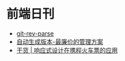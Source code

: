 # 前端日刊

* [git-rev-parse](https://www.oxysun.cn/git/git-rev-parse.html)
* [自动生成版本-最廉价的管理方案](https://juejin.cn/post/6966451950103560228)
* [干货 | 响应式设计在携程火车票的应用](https://mp.weixin.qq.com/s?__biz=MjM5MDI3MjA5MQ==&mid=2697271011&idx=2&sn=36544c03d984eb73e9c938e546f8cb40)
